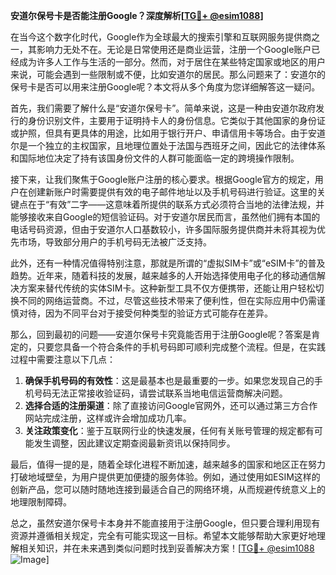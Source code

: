 **安道尔保号卡是否能注册Google？深度解析[[TG💪+ @esim1088](https://t.me/s/esim1088)]**

在当今这个数字化时代，Google作为全球最大的搜索引擎和互联网服务提供商之一，其影响力无处不在。无论是日常使用还是商业运营，注册一个Google账户已经成为许多人工作与生活的一部分。然而，对于居住在某些特定国家或地区的用户来说，可能会遇到一些限制或不便，比如安道尔的居民。那么问题来了：安道尔的保号卡是否可以用来注册Google呢？本文将从多个角度为您详细解答这一疑问。

首先，我们需要了解什么是“安道尔保号卡”。简单来说，这是一种由安道尔政府发行的身份识别文件，主要用于证明持卡人的身份信息。它类似于其他国家的身份证或护照，但具有更具体的用途，比如用于银行开户、申请信用卡等场合。由于安道尔是一个独立的主权国家，且地理位置处于法国与西班牙之间，因此它的法律体系和国际地位决定了持有该国身份文件的人群可能面临一定的跨境操作限制。

接下来，让我们聚焦于Google账户注册的核心要求。根据Google官方的规定，用户在创建新账户时需要提供有效的电子邮件地址以及手机号码进行验证。这里的关键点在于“有效”二字——这意味着所提供的联系方式必须符合当地的法律法规，并能够接收来自Google的短信验证码。对于安道尔居民而言，虽然他们拥有本国的电话号码资源，但由于安道尔人口基数较小，许多国际服务提供商并未将其视为优先市场，导致部分用户的手机号码无法被广泛支持。

此外，还有一种情况值得特别注意，那就是所谓的“虚拟SIM卡”或“eSIM卡”的普及趋势。近年来，随着科技的发展，越来越多的人开始选择使用电子化的移动通信解决方案来替代传统的实体SIM卡。这种新型工具不仅方便携带，还能让用户轻松切换不同的网络运营商。不过，尽管这些技术带来了便利性，但在实际应用中仍需谨慎对待，因为不同平台对于接受何种类型的验证方式可能存在差异。

那么，回到最初的问题——安道尔保号卡究竟能否用于注册Google呢？答案是肯定的，只要您具备一个符合条件的手机号码即可顺利完成整个流程。但是，在实践过程中需要注意以下几点：

1. **确保手机号码的有效性**：这是最基本也是最重要的一步。如果您发现自己的手机号码无法正常接收验证码，请尝试联系当地电信运营商解决问题。
2. **选择合适的注册渠道**：除了直接访问Google官网外，还可以通过第三方合作网站完成注册，这样或许会增加成功几率。
3. **关注政策变化**：鉴于互联网行业的快速发展，任何有关账号管理的规定都有可能发生调整，因此建议定期查阅最新资讯以保持同步。

最后，值得一提的是，随着全球化进程不断加速，越来越多的国家和地区正在努力打破地域壁垒，为用户提供更加便捷的服务体验。例如，通过使用如ESIM这样的创新产品，您可以随时随地连接到最适合自己的网络环境，从而规避传统意义上的地理限制障碍。

总之，虽然安道尔保号卡本身并不能直接用于注册Google，但只要合理利用现有资源并遵循相关规定，完全有可能实现这一目标。希望本文能够帮助大家更好地理解相关知识，并在未来遇到类似问题时找到妥善解决方案！[[TG💪+ @esim1088](https://t.me/s/esim1088) ![Image](https://i.postimg.cc/4NQfJmqS/Snipaste-2025-05-13-00-14-12.png)]